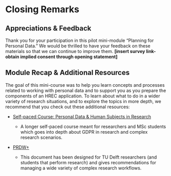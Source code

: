 # Closing Remarks

## Appreciations & Feedback

Thank you for your participation in this pilot mini-module “Planning for Personal Data.” We would be thrilled to have your feedback on these materials so that we can continue to improve them. **[insert survey link- obtain implied consent through opening statement]**

## Module Recap & Additional Resources

The goal of this mini-course was to help you learn concepts and processes related to working with personal data and to support you as you prepare the components of an HREC application. To learn about what to do in a wider variety of research situations, and to explore the topics in more depth, we recommend that you check out these additional resources:  

- [Self-paced Course: Personal Data & Human Subjects in Research](https://www.tudelft.nl/library/data-management/trainingen/trainingen-voor-onderzoekers-en/personal-data-human-subjects-in-research)
    - A longer self-paced course meant for researchers and MSc students which goes into depth about GDPR in research and complex research scenarios. 

- [PRDW+](https://filelist.tudelft.nl/Library/Themaportalen/RDM/Beleid/TU%20Delph%20PRDW__v1.1_19.02.25.pdf)
    - This document has been designed for TU Delft researchers (and students that perform research) and gives recommendations for managing a wide variety of complex research workflows.